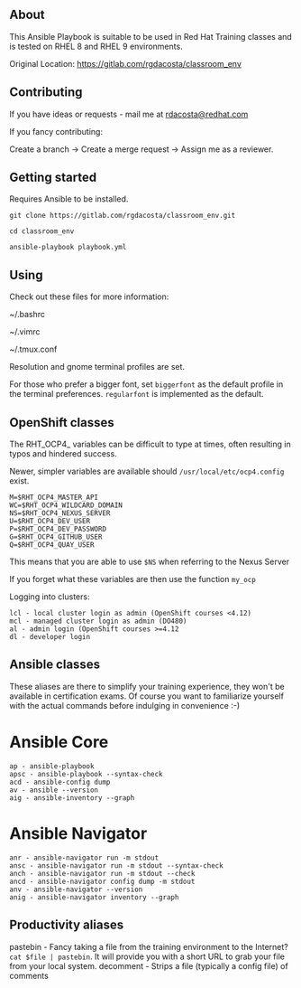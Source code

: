 ## About

This Ansible Playbook is suitable to be used in Red Hat Training classes and is tested on RHEL 8 and RHEL 9 environments.

Original Location:
https://gitlab.com/rgdacosta/classroom_env

## Contributing

If you have ideas or requests - mail me at rdacosta@redhat.com

If you fancy contributing:

Create a branch -> Create a merge request -> Assign me as a reviewer.

## Getting started

Requires Ansible to be installed.

```
git clone https://gitlab.com/rgdacosta/classroom_env.git

cd classroom_env

ansible-playbook playbook.yml
```

## Using

Check out these files for more information:

~/.bashrc

~/.vimrc

~/.tmux.conf

Resolution and gnome terminal profiles are set.

For those who prefer a bigger font, set `biggerfont` as the default profile in the terminal preferences. `regularfont` is implemented as the default.

## OpenShift classes

The RHT_OCP4_ variables can be difficult to type at times, often resulting in typos and hindered success.

Newer, simpler variables are available should `/usr/local/etc/ocp4.config` exist.

```
M=$RHT_OCP4_MASTER_API
WC=$RHT_OCP4_WILDCARD_DOMAIN
NS=$RHT_OCP4_NEXUS_SERVER
U=$RHT_OCP4_DEV_USER
P=$RHT_OCP4_DEV_PASSWORD
G=$RHT_OCP4_GITHUB_USER
Q=$RHT_OCP4_QUAY_USER
```

This means that you are able to use `$NS` when referring to the Nexus Server

If you forget what these variables are then use the function `my_ocp`

Logging into clusters:

```
lcl - local cluster login as admin (OpenShift courses <4.12)
mcl - managed cluster login as admin (DO480)
al - admin login (OpenShift courses >=4.12
dl - developer login
```

## Ansible classes

These aliases are there to simplify your training experience, they won't be available in certification exams. Of course you want to familiarize yourself with the actual commands before indulging in convenience :-)

# Ansible Core

```
ap - ansible-playbook
apsc - ansible-playbook --syntax-check
acd - ansible-config dump
av - ansible --version
aig - ansible-inventory --graph
```

# Ansible Navigator

```
anr - ansible-navigator run -m stdout
ansc - ansible-navigator run -m stdout --syntax-check
anch - ansible-navigator run -m stdout --check
ancd - ansible-navigator config dump -m stdout
anv - ansible-navigator --version
anig - ansible-navigator inventory --graph
```

## Productivity aliases

pastebin - Fancy taking a file from the training environment to the Internet? `cat $file | pastebin`. It will provide you with a short URL to grab your file from your local system.
decomment - Strips a file (typically a config file) of comments
